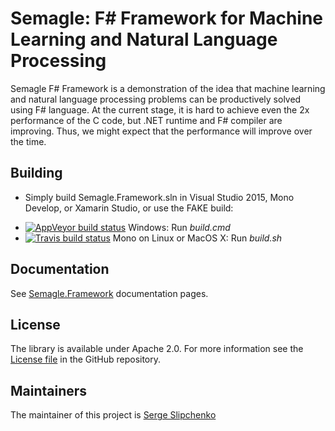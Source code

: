 # Semagle: F# Framework for Machine Learning and Natural Language Processing

Semagle F# Framework is a demonstration of the idea that machine learning and natural language processing 
problems can be productively solved using F# language. At the current stage, it is hard to achieve even the 
2x performance of the C code, but .NET runtime and F# compiler are improving. Thus, we might expect 
that the performance will improve over the time. 

## Building

- Simply build Semagle.Framework.sln in Visual Studio 2015, Mono Develop, or Xamarin Studio, or use the FAKE build:
 * [![AppVeyor build status](https://ci.appveyor.com/api/projects/status/nik2nx0m9kh3a84f?svg=true)](https://ci.appveyor.com/project/sslipchenko/semagle-framework/)
   Windows: Run *build.cmd*
 * [![Travis build status](https://travis-ci.org/sslipchenko/semagle-framework.svg)](https://travis-ci.org/sslipchenko/semagle-framework)
   Mono on Linux or MacOS X: Run *build.sh*

## Documentation

See [Semagle.Framework](https://sslipchenko.github.io/semagle-framework/) documentation pages. 

## License

The library is available under Apache 2.0. For more information see the [License file][1] in the GitHub repository.

## Maintainers

The maintainer of this project is [Serge Slipchenko](http://github.com/sslipchenko)

 [1]: https://github.com/sslipchenko/semagle-framework/blob/master/LICENSE.md
